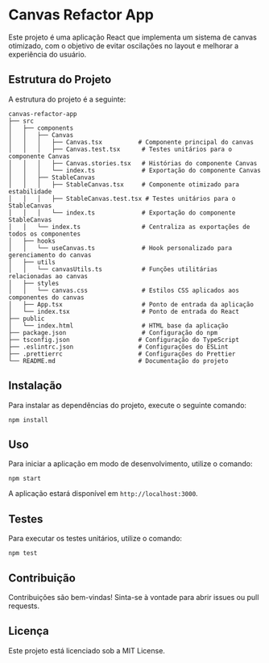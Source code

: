 # Canvas Refactor App

Este projeto é uma aplicação React que implementa um sistema de canvas otimizado, com o objetivo de evitar oscilações no layout e melhorar a experiência do usuário.

## Estrutura do Projeto

A estrutura do projeto é a seguinte:

```
canvas-refactor-app
├── src
│   ├── components
│   │   ├── Canvas
│   │   │   ├── Canvas.tsx          # Componente principal do canvas
│   │   │   ├── Canvas.test.tsx      # Testes unitários para o componente Canvas
│   │   │   ├── Canvas.stories.tsx   # Histórias do componente Canvas
│   │   │   └── index.ts             # Exportação do componente Canvas
│   │   ├── StableCanvas
│   │   │   ├── StableCanvas.tsx     # Componente otimizado para estabilidade
│   │   │   ├── StableCanvas.test.tsx # Testes unitários para o StableCanvas
│   │   │   └── index.ts             # Exportação do componente StableCanvas
│   │   └── index.ts                 # Centraliza as exportações de todos os componentes
│   ├── hooks
│   │   └── useCanvas.ts             # Hook personalizado para gerenciamento do canvas
│   ├── utils
│   │   └── canvasUtils.ts           # Funções utilitárias relacionadas ao canvas
│   ├── styles
│   │   └── canvas.css               # Estilos CSS aplicados aos componentes do canvas
│   ├── App.tsx                      # Ponto de entrada da aplicação
│   └── index.tsx                    # Ponto de entrada do React
├── public
│   └── index.html                   # HTML base da aplicação
├── package.json                     # Configuração do npm
├── tsconfig.json                   # Configuração do TypeScript
├── .eslintrc.json                  # Configurações do ESLint
├── .prettierrc                     # Configurações do Prettier
└── README.md                       # Documentação do projeto
```

## Instalação

Para instalar as dependências do projeto, execute o seguinte comando:

```
npm install
```

## Uso

Para iniciar a aplicação em modo de desenvolvimento, utilize o comando:

```
npm start
```

A aplicação estará disponível em `http://localhost:3000`.

## Testes

Para executar os testes unitários, utilize o comando:

```
npm test
```

## Contribuição

Contribuições são bem-vindas! Sinta-se à vontade para abrir issues ou pull requests.

## Licença

Este projeto está licenciado sob a MIT License.